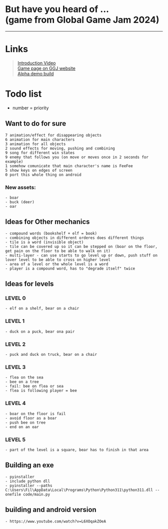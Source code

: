 # But have you heard of ... <br> (game from Global Game Jam 2024)

---
# Links
> [Introduction Video](https://youtu.be/IBjYyKP618Y) \
> [Game page on GGJ website](https://globalgamejam.org/games/2024/have-you-heard-3) \
> [Alpha demo build](https://ggjv4.s3.us-west-1.amazonaws.com/files/games/2024/13277/exec/but_have_you_heard_of.zip?VersionId=sVb.AnX_JYuhNRnu6XyYcY1cH_XJoP2V)


# Todo list
- number = priority

## Want to do for sure
    
    7 animation/effect for disappearing objects
    6 animation for main characters
    3 animation for all objects
    2 sound effects for moving, pushing and combining
    9 song for different win states
    9 enemy that follows you (on move or moves once in 2 seconds for example)
    1 somehow comunicate that main character's name is FeeFee
    5 show keys on edges of screen
    0 port this whole thing on android

### New assets:

    - boar
    - buck (deer)
    - oar

## Ideas for Other mechanics

    - compound words (bookshelf + elf = book)
    - combining objects in different orderes does different things
    - tile is a word (invisible object)
    - tile can be covered up so it can be stepped on (boar on the floor, get pain on the floor to be able to walk on it)
    - multi-layer - can use starts to go level up or down, push stuff on lover level to be able to cross on higher level
    - area of a level or the whole level is a word
    - player is a compound word, has to "degrade itself" twice

## Ideas for levels

### LEVEL 0

    - elf on a shelf, bear on a chair

### LEVEL 1

    - duck on a puck, bear ona pair

### LEVEL 2 

    - puck and duck on truck, bear on a chair

### LEVEL 3 

    - flea on the sea
    - bee on a tree
    - fail: bee on flea or sea
    - flea is following player = bee

### LEVEL 4

    - boar on the floor is fail
    - avoid floor as a boar
    - push bee on tree
    - end on an oar 

### LEVEL 5

    - part of the level is a square, bear has to finish in that area     

## Building an exe

    - pyinstaller
    - include python dll
    - pyinstaller --paths C:\Users\Fil\AppData\Local\Programs\Python\Python311\python311.dll --onefile code/main.py

## building and android version

    - https://www.youtube.com/watch?v=L6XOqakZOeA